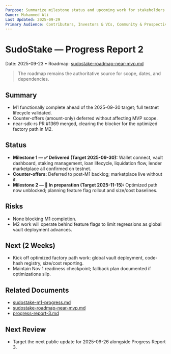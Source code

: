 ```yaml
---
Purpose: Summarize milestone status and upcoming work for stakeholders.
Owner: Muhammed Ali
Last Updated: 2025-09-29
Primary Audience: Contributors, Investors & VCs, Community & Prospective Users
---
```


# SudoStake — Progress Report 2

Date: 2025-09-23  •  Roadmap: [sudostake-roadmap-near-mvp.md](./sudostake-roadmap-near-mvp.md)

> The roadmap remains the authoritative source for scope, dates, and dependencies.

## Summary
- M1 functionally complete ahead of the 2025-09-30 target; full testnet lifecycle validated.
- Counter-offers (amount-only) deferred without affecting MVP scope.
- near-sdk-rs PR #1369 merged, clearing the blocker for the optimized factory path in M2.

## Status
- **Milestone 1 — ✅ Delivered (Target 2025-09-30):** Wallet connect, vault dashboard, staking management, loan lifecycle, liquidation flow, lender marketplace all confirmed on testnet.
- **Counter-offers:** Deferred to post-M1 backlog; marketplace live without it.
- **Milestone 2 — 🚧 In preparation (Target 2025-11-15):** Optimized path now unblocked; planning feature flag rollout and size/cost baselines.

## Risks
- None blocking M1 completion.
- M2 work will operate behind feature flags to limit regressions as global vault deployment advances.

## Next (2 Weeks)
- Kick off optimized factory path work: global vault deployment, code-hash registry, size/cost reporting.
- Maintain Nov 1 readiness checkpoint; fallback plan documented if optimizations slip.

## Related Documents
- [sudostake-m1-progress.md](./sudostake-m1-progress.md)
- [sudostake-roadmap-near-mvp.md](./sudostake-roadmap-near-mvp.md)
- [progress-report-3.md](./progress-report-3.md)

## Next Review
- Target the next public update for 2025-09-26 alongside Progress Report 3.
